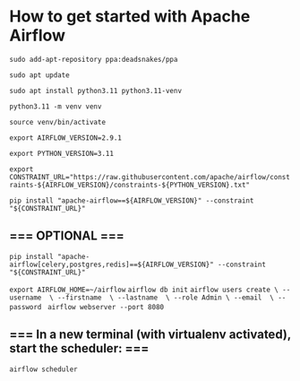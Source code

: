 # How to get started with Apache Airflow

`sudo add-apt-repository ppa:deadsnakes/ppa`

`sudo apt update`

`sudo apt install python3.11 python3.11-venv`

`python3.11 -m venv venv`

`source venv/bin/activate`

`export AIRFLOW_VERSION=2.9.1`

`export PYTHON_VERSION=3.11`

`export CONSTRAINT_URL="https://raw.githubusercontent.com/apache/airflow/constraints-${AIRFLOW_VERSION}/constraints-${PYTHON_VERSION}.txt"`

`pip install "apache-airflow==${AIRFLOW_VERSION}" --constraint "${CONSTRAINT_URL}"`

## === OPTIONAL ===
`pip install "apache-airflow[celery,postgres,redis]==${AIRFLOW_VERSION}" --constraint "${CONSTRAINT_URL}"`


`export AIRFLOW_HOME=~/airflow`
`airflow db init`
`airflow users create \
    --username  \
    --firstname  \
    --lastname  \
    --role Admin \
    --email  \
    --password `
`airflow webserver --port 8080`
## === In a new terminal (with virtualenv activated), start the scheduler: ===
`airflow scheduler`

